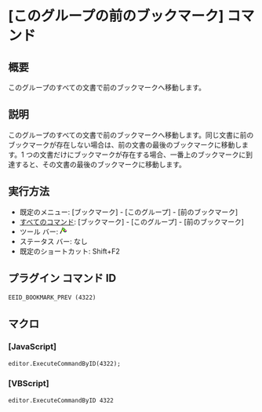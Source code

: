# \[このグループの前のブックマーク\] コマンド

## 概要

このグループのすべての文書で前のブックマークへ移動します。

## 説明

このグループのすべての文書で前のブックマークへ移動します。同じ文書に前のブックマークが存在しない場合は、前の文書の最後のブックマークに移動します。1 つの文書だけにブックマークが存在する場合、一番上のブックマークに到達すると、その文書の最後のブックマークに移動します。

## 実行方法

- 既定のメニュー: \[ブックマーク\] \- \[このグループ\] \- \[前のブックマーク\]
- [すべてのコマンド](../../glossary/allcommands): \[ブックマーク\] \- \[このグループ\] \- \[前のブックマーク\]
- ツール バー: ![](../../images/bookmarkprev.png)
- ステータス バー: なし
- 既定のショートカット: Shift+F2

## プラグイン コマンド ID

```
EEID_BOOKMARK_PREV (4322)
```

## マクロ

### \[JavaScript\]

```
editor.ExecuteCommandByID(4322);
```

### \[VBScript\]

```
editor.ExecuteCommandByID 4322
```
